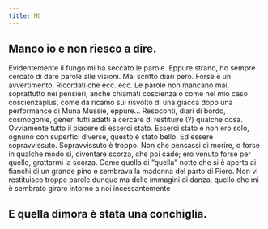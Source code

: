 ```yaml
---
title: MC
---
```

## Manco io e non riesco a dire. 
Evidentemente il fungo mi ha seccato le parole. Eppure strano, ho sempre  cercato di dare parole alle visioni. Mai scritto diari però. Forse è un avvertimento. Ricordati che ecc. ecc. Le parole non mancano mai, soprattutto nei pensieri, anche chiamati coscienza o come nel mio caso  coscienzaplus, come da ricamo sul risvolto di una giacca dopo una performance di Muna Mussie,  eppure… 
Resoconti, diari di bordo, cosmogonie, generi tutti adatti a cercare di restituire (?) qualche cosa.  Ovviamente tutto il piacere di esserci stato. Esserci stato e non ero solo, ognuno con superfici diverse,  questo è stato bello. Ed essere sopravvissuto. Sopravvissuto è troppo. Non che pensassi di morire, o  forse in qualche modo si, diventare scorza, che poi cade; ero venuto forse per quello, grattarmi la scorza.  Come quella di “quella" notte che si è aperta ai fianchi di un grande pino e sembrava la madonna del  parto di Piero. 
Non vi restituisco troppe parole dunque ma delle immagini di danza, quello che mi è sembrato girare  intorno a noi incessantemente 
## E quella dimora è stata una conchiglia. 
